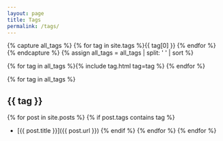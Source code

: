 ```yaml
---
layout: page
title: Tags
permalink: /tags/
---
```

{% capture all_tags %}
{% for tag in site.tags %}{{ tag[0] }} {% endfor %}
{% endcapture %}
{% assign all_tags = all_tags | split: ' ' | sort %}

{% for tag in all_tags %}{% include tag.html tag=tag %} {% endfor %}

{% for tag in all_tags %}
## {{ tag }}
  {% for post in site.posts %}
  {% if post.tags contains tag %}
 - [{{ post.title }}]({{ post.url }})
  {% endif %}
  {% endfor %}
{% endfor %}